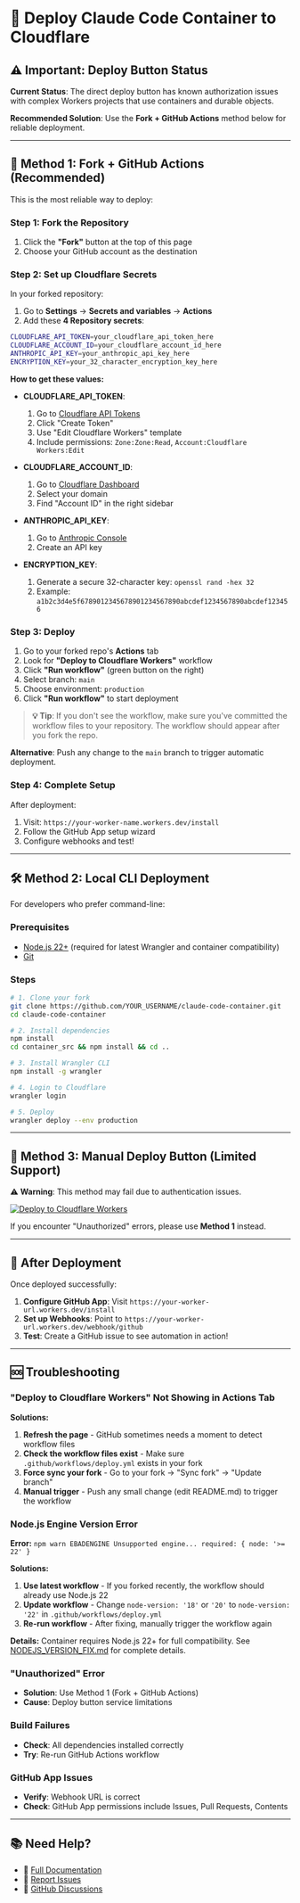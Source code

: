 # 🚀 Deploy Claude Code Container to Cloudflare

## ⚠️ Important: Deploy Button Status

**Current Status**: The direct deploy button has known authorization issues with
complex Workers projects that use containers and durable objects.

**Recommended Solution**: Use the **Fork + GitHub Actions** method below for
reliable deployment.

---

## 🎯 **Method 1: Fork + GitHub Actions** (Recommended)

This is the most reliable way to deploy:

### Step 1: Fork the Repository

1. Click the **"Fork"** button at the top of this page
2. Choose your GitHub account as the destination

### Step 2: Set up Cloudflare Secrets

In your forked repository:

1. Go to **Settings** → **Secrets and variables** → **Actions**
2. Add these **4 Repository secrets**:

```bash
CLOUDFLARE_API_TOKEN=your_cloudflare_api_token_here
CLOUDFLARE_ACCOUNT_ID=your_cloudflare_account_id_here
ANTHROPIC_API_KEY=your_anthropic_api_key_here
ENCRYPTION_KEY=your_32_character_encryption_key_here
```

**How to get these values:**

- **CLOUDFLARE_API_TOKEN**:
  1. Go to
     [Cloudflare API Tokens](https://dash.cloudflare.com/profile/api-tokens)
  2. Click "Create Token"
  3. Use "Edit Cloudflare Workers" template
  4. Include permissions: `Zone:Zone:Read`, `Account:Cloudflare Workers:Edit`

- **CLOUDFLARE_ACCOUNT_ID**:
  1. Go to [Cloudflare Dashboard](https://dash.cloudflare.com/)
  2. Select your domain
  3. Find "Account ID" in the right sidebar

- **ANTHROPIC_API_KEY**:
  1. Go to [Anthropic Console](https://console.anthropic.com/)
  2. Create an API key

- **ENCRYPTION_KEY**:
  1. Generate a secure 32-character key: `openssl rand -hex 32`
  2. Example: `a1b2c3d4e5f6789012345678901234567890abcdef1234567890abcdef123456`

### Step 3: Deploy

1. Go to your forked repo's **Actions** tab
2. Look for **"Deploy to Cloudflare Workers"** workflow
3. Click **"Run workflow"** (green button on the right)
4. Select branch: `main`
5. Choose environment: `production`
6. Click **"Run workflow"** to start deployment

> **💡 Tip**: If you don't see the workflow, make sure you've committed the
> workflow files to your repository. The workflow should appear after you fork
> the repo.

**Alternative**: Push any change to the `main` branch to trigger automatic
deployment.

### Step 4: Complete Setup

After deployment:

1. Visit: `https://your-worker-name.workers.dev/install`
2. Follow the GitHub App setup wizard
3. Configure webhooks and test!

---

## 🛠️ **Method 2: Local CLI Deployment**

For developers who prefer command-line:

### Prerequisites

- [Node.js 22+](https://nodejs.org/) (required for latest Wrangler and container
  compatibility)
- [Git](https://git-scm.com/)

### Steps

```bash
# 1. Clone your fork
git clone https://github.com/YOUR_USERNAME/claude-code-container.git
cd claude-code-container

# 2. Install dependencies
npm install
cd container_src && npm install && cd ..

# 3. Install Wrangler CLI
npm install -g wrangler

# 4. Login to Cloudflare
wrangler login

# 5. Deploy
wrangler deploy --env production
```

---

## 🔧 **Method 3: Manual Deploy Button** (Limited Support)

⚠️ **Warning**: This method may fail due to authentication issues.

[![Deploy to Cloudflare Workers](https://deploy.workers.cloudflare.com/button)](https://deploy.workers.cloudflare.com/?url=https://github.com/DefikitTeam/claude-code-container)

If you encounter "Unauthorized" errors, please use **Method 1** instead.

---

## 🎉 **After Deployment**

Once deployed successfully:

1. **Configure GitHub App**: Visit `https://your-worker-url.workers.dev/install`
2. **Set up Webhooks**: Point to
   `https://your-worker-url.workers.dev/webhook/github`
3. **Test**: Create a GitHub issue to see automation in action!

---

## 🆘 **Troubleshooting**

### "Deploy to Cloudflare Workers" Not Showing in Actions Tab

**Solutions:**

1. **Refresh the page** - GitHub sometimes needs a moment to detect workflow
   files
2. **Check the workflow files exist** - Make sure `.github/workflows/deploy.yml`
   exists in your fork
3. **Force sync your fork** - Go to your fork → "Sync fork" → "Update branch"
4. **Manual trigger** - Push any small change (edit README.md) to trigger the
   workflow

### Node.js Engine Version Error

**Error:**
`npm warn EBADENGINE Unsupported engine... required: { node: '>= 22' }`

**Solutions:**

1. **Use latest workflow** - If you forked recently, the workflow should already
   use Node.js 22
2. **Update workflow** - Change `node-version: '18'` or `'20'` to
   `node-version: '22'` in `.github/workflows/deploy.yml`
3. **Re-run workflow** - After fixing, manually trigger the workflow again

**Details:** Container requires Node.js 22+ for full compatibility. See
[NODEJS_VERSION_FIX.md](./NODEJS_VERSION_FIX.md) for complete details.

### "Unauthorized" Error

- **Solution**: Use Method 1 (Fork + GitHub Actions)
- **Cause**: Deploy button service limitations

### Build Failures

- **Check**: All dependencies installed correctly
- **Try**: Re-run GitHub Actions workflow

### GitHub App Issues

- **Verify**: Webhook URL is correct
- **Check**: GitHub App permissions include Issues, Pull Requests, Contents

---

## 📚 **Need Help?**

- 📖 [Full Documentation](./README.md)
- 🐛
  [Report Issues](https://github.com/DefikitTeam/claude-code-container/issues)
- 💬
  [GitHub Discussions](https://github.com/DefikitTeam/claude-code-container/discussions)
